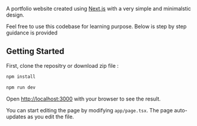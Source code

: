 A portfolio website created using [Next.js](https://nextjs.org) with a very simple and minimalstic design. 



Feel free to use this codebase for learning purpose. Below is step by step guidance is provided
## Getting Started

First, clone the repositry or download zip file :

```bash
npm install 

npm run dev

```

Open [http://localhost:3000](http://localhost:3000) with your browser to see the result.

You can start editing the page by modifying `app/page.tsx`. The page auto-updates as you edit the file.


